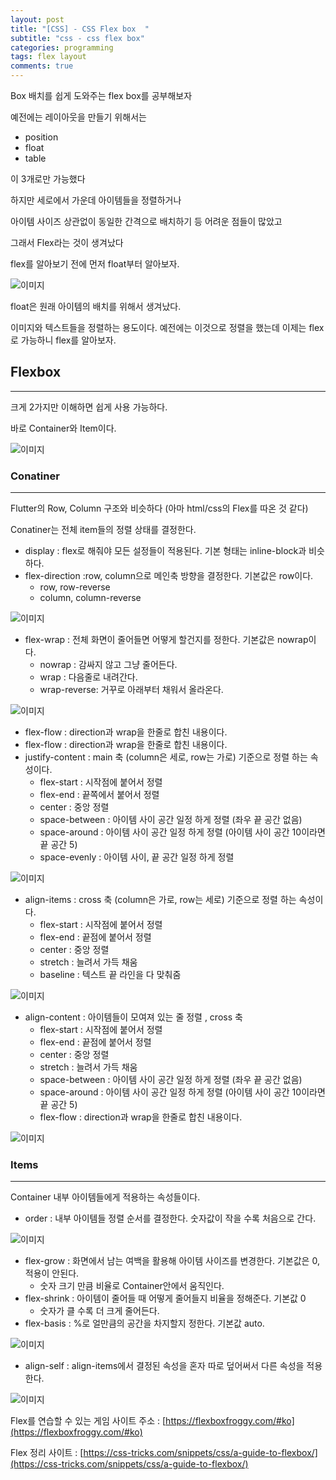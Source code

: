 ```yaml
---
layout: post
title: "[CSS] - CSS Flex box  "
subtitle: "css - css flex box"
categories: programming
tags: flex layout
comments: true
---
```


Box 배치를 쉽게 도와주는 flex box를 공부해보자

예전에는 레이아웃을 만들기 위해서는

- position
- float
- table

이 3개로만 가능했다

하지만 세로에서 가운데 아이템들을 정렬하거나

아이템 사이즈 상관없이 동일한 간격으로 배치하기 등 어려운 점들이 많았고

그래서 Flex라는 것이 생겨났다

flex를 알아보기 전에 먼저 float부터 알아보자.

![이미지](https://Funncy.github.io/assets/img/css/css-16.png "float")

float은 원래 아이템의 배치를 위해서 생겨났다.

이미지와 텍스트들을 정렬하는 용도이다. 예전에는 이것으로 정렬을 했는데 이제는 flex로 가능하니 flex를 알아보자.

## Flexbox

---

크게 2가지만 이해하면 쉽게 사용 가능하다.

바로 Container와 Item이다.

![이미지](https://Funncy.github.io/assets/img/css/css-17.png "lsa")

### Conatiner

---

Flutter의 Row, Column 구조와 비슷하다 (아마 html/css의 Flex를 따온 것 같다)

Conatiner는 전체 item들의 정렬 상태를 결정한다.

- display : flex로 해줘야 모든 설정들이 적용된다. 기본 형태는 inline-block과 비슷하다.
- flex-direction :row, column으로 메인축 방향을 결정한다. 기본값은 row이다.
  - row, row-reverse
  - column, column-reverse

![이미지](https://Funncy.github.io/assets/img/css/css-18.png "float")

- flex-wrap : 전체 화면이 줄어들면 어떻게 할건지를 정한다. 기본값은 nowrap이다.
  - nowrap : 감싸지 않고 그냥 줄어든다.
  - wrap : 다음줄로 내려간다.
  - wrap-reverse: 거꾸로 아래부터 채워서 올라온다.

![이미지](https://Funncy.github.io/assets/img/css/css-19.png "float")

- flex-flow : direction과 wrap을 한줄로 합친 내용이다.
- flex-flow : direction과 wrap을 한줄로 합친 내용이다.
- justify-content : main 축 (column은 세로, row는 가로) 기준으로 정렬 하는 속성이다.
  - flex-start : 시작점에 붙어서 정렬
  - flex-end : 끝쪽에서 붙어서 정렬
  - center : 중앙 정렬
  - space-between : 아이템 사이 공간 일정 하게 정렬 (좌우 끝 공간 없음)
  - space-around : 아이템 사이 공간 일정 하게 정렬 (아이템 사이 공간 10이라면 끝 공간 5)
  - space-evenly : 아이템 사이, 끝 공간 일정 하게 정렬

![이미지](https://Funncy.github.io/assets/img/css/css-20.png "float")

- align-items : cross 축 (column은 가로, row는 세로) 기준으로 정렬 하는 속성이다.
  - flex-start : 시작점에 붙어서 정렬
  - flex-end : 끝점에 붙어서 정렬
  - center : 중앙 정렬
  - stretch : 늘려서 가득 채움
  - baseline : 텍스트 끝 라인을 다 맞춰줌

![이미지](https://Funncy.github.io/assets/img/css/css-21.png "float")

- align-content : 아이템들이 모여져 있는 줄 정렬 , cross 축
  - flex-start : 시작점에 붙어서 정렬
  - flex-end : 끝점에 붙어서 정렬
  - center : 중앙 정렬
  - stretch : 늘려서 가득 채움
  - space-between : 아이템 사이 공간 일정 하게 정렬 (좌우 끝 공간 없음)
  - space-around : 아이템 사이 공간 일정 하게 정렬 (아이템 사이 공간 10이라면 끝 공간 5)
  - flex-flow : direction과 wrap을 한줄로 합친 내용이다.

![이미지](https://Funncy.github.io/assets/img/css/css-22.png "float")

### Items

---

Container 내부 아이템들에게 적용하는 속성들이다.

- order : 내부 아이템들 정렬 순서를 결정한다. 숫자값이 작을 수록 처음으로 간다.

![이미지](https://Funncy.github.io/assets/img/css/css-23.png "float")

- flex-grow : 화면에서 남는 여백을 활용해 아이템 사이즈를 변경한다. 기본값은 0, 적용이 안된다.
  - 숫자 크기 만큼 비율로 Container안에서 움직인다.
- flex-shrink : 아이템이 줄어들 때 어떻게 줄어들지 비율을 정해준다. 기본값 0
  - 숫자가 클 수록 더 크게 줄어든다.
- flex-basis : %로 얼만큼의 공간을 차지할지 정한다. 기본값 auto.

![이미지](https://Funncy.github.io/assets/img/css/css-24.png "float")

- align-self : align-items에서 결정된 속성을 혼자 따로 덮어써서 다른 속성을 적용한다.

![이미지](https://Funncy.github.io/assets/img/css/css-25.png "float")

Flex를 연습할 수 있는 게임 사이트 주소 : [https://flexboxfroggy.com/#ko](https://flexboxfroggy.com/#ko)

Flex 정리 사이트 : [https://css-tricks.com/snippets/css/a-guide-to-flexbox/](https://css-tricks.com/snippets/css/a-guide-to-flexbox/)
